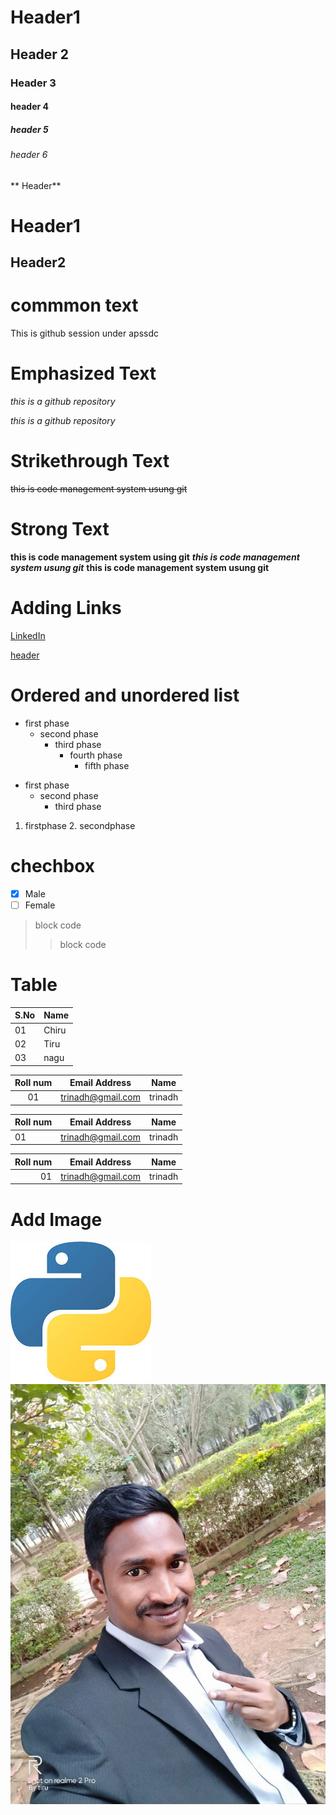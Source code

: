 # Header1
## Header 2
### Header 3
#### header 4
##### header 5
###### header 6

** Header**

Header1
=======
Header2
------

commmon text
===========
This is github session under apssdc

Emphasized Text
================
*this is a github repository*

_this is a github repository_

Strikethrough Text
=============
~~this is code management system usung git~~

Strong Text
==========
**this is code management system using git**
***this is code management system usung git***
__this is code management system usung git__

Adding Links
==========
[LinkedIn](https://www.linkedin.com/in/trinadh-reddy-t333/)

[header](#Header1 "Goto Header" )

Ordered and unordered list
========================
* first phase
  * second phase
    * third phase
       * fourth phase
         * fifth phase
- first phase
  - second phase
    - third phase
 
1. firstphase
   2. secondphase
     
chechbox
=======
- [x] Male
- [ ] Female

> block code
>> block code

Table
=====
S.No | Name 
-----|------
01   |Chiru
02|Tiru
03|nagu

Roll num | Email Address | Name
:--:|--|--
01|trinadh@gmail.com|trinadh

Roll num | Email Address | Name
:--|--|--
01|trinadh@gmail.com|trinadh

Roll num | Email Address | Name
--:|--|--
01|trinadh@gmail.com|trinadh

Add Image
========
![picture](https://github.com/TrinadhReddy333/sample-markdown/blob/main/python%20download.jpg?raw=true)
![photo](https://github.com/TrinadhReddy333/sample-markdown/blob/main/my%20photo.jpeg)
